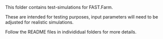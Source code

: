 This folder contains test-simulations for FAST.Farm.

These are intended for testing purposes, input parameters will need to be adjusted for realistic simulations.

Follow the README files in individidual folders for more details.
